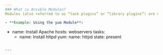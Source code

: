 ```yaml
---
### What is Ansible Modules?
Modules (also referred to as “task plugins” or “library plugins”) are discrete units of code that can be used from the command line or in a playbook task. Ansible executes each module, usually on the remote managed node, and collects return values. In Ansible 2.10 and later, most modules are hosted in collections.

- **Example: Using the yum Module**:

```
- name: Install Apache
  hosts: webservers
  tasks:
    - name: Install httpd
      yum:
        name: httpd
        state: present
```

---
```

